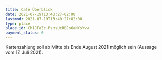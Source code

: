 ```yaml
---
title: Café Überblick
date: 2021-07-19T13:40:27+02:00
lastmod: 2021-07-19T13:40:27+02:00
type: place
place_id: ChIJFaZc-PsnsUcRBJo6aNYsYvw
payment_status: 0
---
```


Kartenzahlung soll ab Mitte bis Ende August 2021 möglich sein (Aussage vom 17. Juli 2021).
